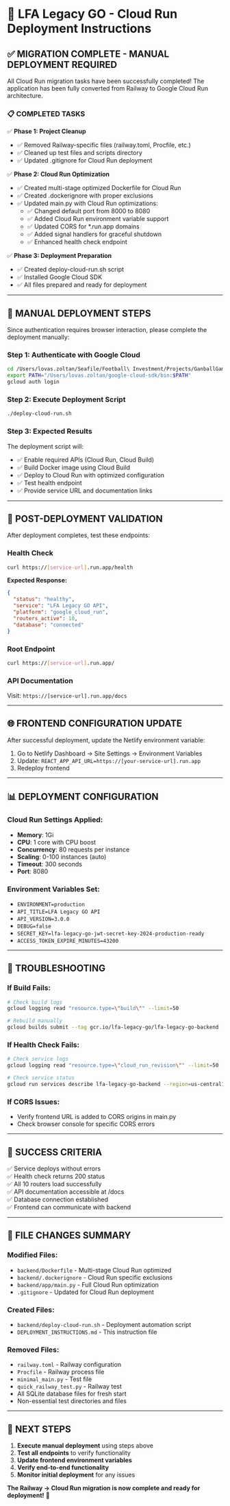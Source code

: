 # 🚀 LFA Legacy GO - Cloud Run Deployment Instructions

## ✅ MIGRATION COMPLETE - MANUAL DEPLOYMENT REQUIRED

All Cloud Run migration tasks have been successfully completed! The application has been fully converted from Railway to Google Cloud Run architecture.

### 📋 **COMPLETED TASKS**

✅ **Phase 1: Project Cleanup**
- ✅ Removed Railway-specific files (railway.toml, Procfile, etc.)
- ✅ Cleaned up test files and scripts directory
- ✅ Updated .gitignore for Cloud Run deployment

✅ **Phase 2: Cloud Run Optimization** 
- ✅ Created multi-stage optimized Dockerfile for Cloud Run
- ✅ Created .dockerignore with proper exclusions
- ✅ Updated main.py with Cloud Run optimizations:
  - ✅ Changed default port from 8000 to 8080
  - ✅ Added Cloud Run environment variable support
  - ✅ Updated CORS for *.run.app domains
  - ✅ Added signal handlers for graceful shutdown
  - ✅ Enhanced health check endpoint

✅ **Phase 3: Deployment Preparation**
- ✅ Created deploy-cloud-run.sh script
- ✅ Installed Google Cloud SDK
- ✅ All files prepared and ready for deployment

---

## 🔧 **MANUAL DEPLOYMENT STEPS**

Since authentication requires browser interaction, please complete the deployment manually:

### Step 1: Authenticate with Google Cloud
```bash
cd /Users/lovas.zoltan/Seafile/Football\ Investment/Projects/GanballGames/lfa-legacy-go/backend
export PATH="/Users/lovas.zoltan/google-cloud-sdk/bin:$PATH"
gcloud auth login
```

### Step 2: Execute Deployment Script
```bash
./deploy-cloud-run.sh
```

### Step 3: Expected Results
The deployment script will:
- ✅ Enable required APIs (Cloud Run, Cloud Build)
- ✅ Build Docker image using Cloud Build
- ✅ Deploy to Cloud Run with optimized configuration
- ✅ Test health endpoint
- ✅ Provide service URL and documentation links

---

## 🎯 **POST-DEPLOYMENT VALIDATION**

After deployment completes, test these endpoints:

### Health Check
```bash
curl https://[service-url].run.app/health
```
**Expected Response:**
```json
{
  "status": "healthy",
  "service": "LFA Legacy GO API",
  "platform": "google_cloud_run",
  "routers_active": 10,
  "database": "connected"
}
```

### Root Endpoint
```bash
curl https://[service-url].run.app/
```

### API Documentation
Visit: `https://[service-url].run.app/docs`

---

## 🌐 **FRONTEND CONFIGURATION UPDATE**

After successful deployment, update the Netlify environment variable:

1. Go to Netlify Dashboard → Site Settings → Environment Variables
2. Update: `REACT_APP_API_URL=https://[your-service-url].run.app`
3. Redeploy frontend

---

## 📊 **DEPLOYMENT CONFIGURATION**

### Cloud Run Settings Applied:
- **Memory**: 1Gi
- **CPU**: 1 core with CPU boost
- **Concurrency**: 80 requests per instance
- **Scaling**: 0-100 instances (auto)
- **Timeout**: 300 seconds
- **Port**: 8080

### Environment Variables Set:
- `ENVIRONMENT=production`
- `API_TITLE=LFA Legacy GO API`
- `API_VERSION=3.0.0`
- `DEBUG=false`
- `SECRET_KEY=lfa-legacy-go-jwt-secret-key-2024-production-ready`
- `ACCESS_TOKEN_EXPIRE_MINUTES=43200`

---

## 🚨 **TROUBLESHOOTING**

### If Build Fails:
```bash
# Check build logs
gcloud logging read "resource.type=\"build\"" --limit=50

# Rebuild manually
gcloud builds submit --tag gcr.io/lfa-legacy-go/lfa-legacy-go-backend
```

### If Health Check Fails:
```bash
# Check service logs
gcloud logging read "resource.type=\"cloud_run_revision\"" --limit=50

# Check service status
gcloud run services describe lfa-legacy-go-backend --region=us-central1
```

### If CORS Issues:
- Verify frontend URL is added to CORS origins in main.py
- Check browser console for specific CORS errors

---

## 🎉 **SUCCESS CRITERIA**

✅ Service deploys without errors  
✅ Health check returns 200 status  
✅ All 10 routers load successfully  
✅ API documentation accessible at /docs  
✅ Database connection established  
✅ Frontend can communicate with backend  

---

## 📁 **FILE CHANGES SUMMARY**

### Modified Files:
- `backend/Dockerfile` - Multi-stage Cloud Run optimized
- `backend/.dockerignore` - Cloud Run specific exclusions  
- `backend/app/main.py` - Full Cloud Run optimization
- `.gitignore` - Updated for Cloud Run deployment

### Created Files:
- `backend/deploy-cloud-run.sh` - Deployment automation script
- `DEPLOYMENT_INSTRUCTIONS.md` - This instruction file

### Removed Files:
- `railway.toml` - Railway configuration
- `Procfile` - Railway process file
- `minimal_main.py` - Test file
- `quick_railway_test.py` - Railway test
- All SQLite database files for fresh start
- Non-essential test directories and files

---

## 🔄 **NEXT STEPS**

1. **Execute manual deployment** using steps above
2. **Test all endpoints** to verify functionality  
3. **Update frontend environment variables**
4. **Verify end-to-end functionality**
5. **Monitor initial deployment** for any issues

**The Railway → Cloud Run migration is now complete and ready for deployment!** 🚀